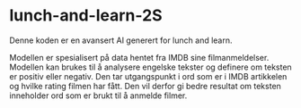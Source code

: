 # lunch-and-learn-2S
Denne koden er en avansert AI generert for lunch and learn.

Modellen er spesialisert på data hentet fra IMDB sine filmanmeldelser.
Modellen kan brukes til å analysere engelske tekster og definere om teksten er positiv eller negativ. Den tar utgangspunkt i ord som er i IMDB artikkelen og hvilke rating filmen har fått. Den vil derfor gi bedre resultat om teksten inneholder ord som er brukt til å anmelde filmer.
